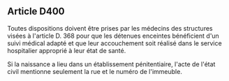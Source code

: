 Article D400
----
Toutes dispositions doivent être prises par les médecins des structures visées à
l'article D. 368 pour que les détenues enceintes bénéficient d'un suivi médical
adapté et que leur accouchement soit réalisé dans le service hospitalier
approprié à leur état de santé.

Si la naissance a lieu dans un établissement pénitentiaire, l'acte de l'état
civil mentionne seulement la rue et le numéro de l'immeuble.
